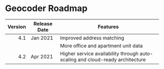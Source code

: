 # Geocoder Roadmap
Version | Release Date | Features
-------: | --------------- | -------------
4.1|Jan 2021|Improved address matching
|||More office and apartment unit data
4.2|Apr 2021|Higher service availability through auto-scaling and cloud-ready architecture 

